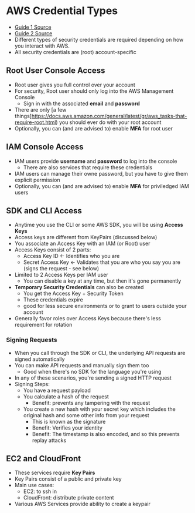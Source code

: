 AWS Credential Types
============

- [Guide 1 Source](https://docs.aws.amazon.com/general/latest/gr/aws-sec-cred-types.html)
- [Guide 2 Source](https://docs.aws.amazon.com/general/latest/gr/signing_aws_api_requests.html)
- Different types of security credentials are required depending on how you interact with AWS.
- All security credentials are (root) account-specific

## Root User Console Access
- Root user gives you full control over your account
- For security, Root user should only log into the AWS Management Console
  - Sign in with the associated **email** and **password**
- There are only [a few things]https://docs.aws.amazon.com/general/latest/gr/aws_tasks-that-require-root.html) you should ever do with your root account
- Optionally, you can (and are advised to) enable **MFA** for root user

## IAM Console Access
- IAM users provide **username** and **password** to log into the console
  - There are also services that require these credentials
- IAM users can manage their owne password, but you have to give them explicit permission
- Optionally, you can (and are advised to) enable **MFA** for priviledged IAM users

## SDK and CLI Access
- Anytime you use the CLI or some AWS SDK, you will be using **Access Keys**
- Access keys are different from KeyPairs (discussed below)
- You associate an Access Key with an IAM (or Root) user
- Access Keys consist of 2 parts:
  - Access Key ID <- Identifies who you are
  - Secret Access Key <- Validates that you are who you say you are (signs the request - see below)
- Limited to 2 Access Keys per IAM user
  - You can disable a key at any time, but then it's gone permanently
- **Temporary Security Credentials** can also be created
  - You get the Access Key + Security Token
  - These credentials expire
  - good for less secure environments or to grant to users outside your account
- Generally favor roles over Access Keys because there's less requirement for rotation

### Signing Requests
- When you call through the SDK or CLI, the underlying API requests are signed automatically
- You can make API requests and manually sign them too
  - Good when there's no SDK for the language you're using
- In any of these scenarios, you're sending a signed HTTP request
- Signing Steps:
  - You have a request payload
  - You calculate a hash of the request
    - Benefit: prevents any tampering with the request
  - You create a new hash with your secret key which includes the original hash and some other info from your request 
    - This is known as the signature
    - Benefit: Verifies your identity
    - Benefit: The timestamp is also encoded, and so this prevents replay attacks

## EC2 and CloudFront
- These services require **Key Pairs**
- Key Pairs consist of a public and private key
- Main use cases:
  - EC2: to ssh in
  - CloudFront: distribute private content
- Various AWS Services provide ability to create a keypair

